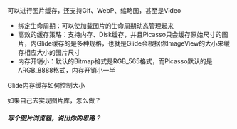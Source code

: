 可以进行图片缓存，还支持Gif、WebP、缩略图，甚至是Video

- 绑定生命周期：可以使加载图片的生命周期动态管理起来
- 高效的缓存策略：支持内存、Disk缓存，并且Picasso只会缓存原始尺寸的图片，内Glide缓存的是多种规格，也就是Glide会根据你ImageView的大小来缓存相应大小的图片尺寸
- 内存开销小：默认的Bitmap格式是RGB_565格式，而Picasso默认的是ARGB_8888格式，内存开销小一半





Glide内存缓存如何控制大小







如果自己去实现图片库，怎么做？



##### 写个图片浏览器，说出你的思路？
